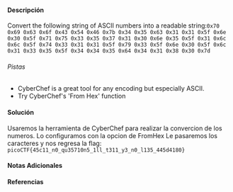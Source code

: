 #### Descripción

Convert the following string of ASCII numbers into a readable string:`0x70 0x69 0x63 0x6f 0x43 0x54 0x46 0x7b 0x34 0x35 0x63 0x31 0x31 0x5f 0x6e 0x30 0x5f 0x71 0x75 0x33 0x35 0x37 0x31 0x30 0x6e 0x35 0x5f 0x31 0x6c 0x6c 0x5f 0x74 0x33 0x31 0x31 0x5f 0x79 0x33 0x5f 0x6e 0x30 0x5f 0x6c 0x31 0x33 0x35 0x5f 0x34 0x34 0x35 0x64 0x34 0x31 0x38 0x30 0x7d`

###### Pistas
- CyberChef is a great tool for any encoding but especially ASCII.
- Try CyberChef's 'From Hex' function
#### Solución 

Usaremos la herramienta de CyberChef para realizar la convercion de los numeros.
Lo configuramos con la opcion de FromHex
Le pasaremos los caracteres y nos regresa la flag:
`picoCTF{45c11_n0_qu35710n5_1ll_t311_y3_n0_l135_445d4180}`

#### Notas Adicionales

#### Referencias
